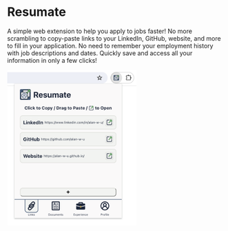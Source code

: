 # Resumate

A simple web extension to help you apply to jobs faster!
No more scrambling to copy-paste links to your LinkedIn, GitHub, website, and more to fill in your application.
No need to remember your employment history with job descriptions and dates.
Quickly save and access all your information in only a few clicks!

<img src="public/samples/links.png" alt="links" width="300" />
